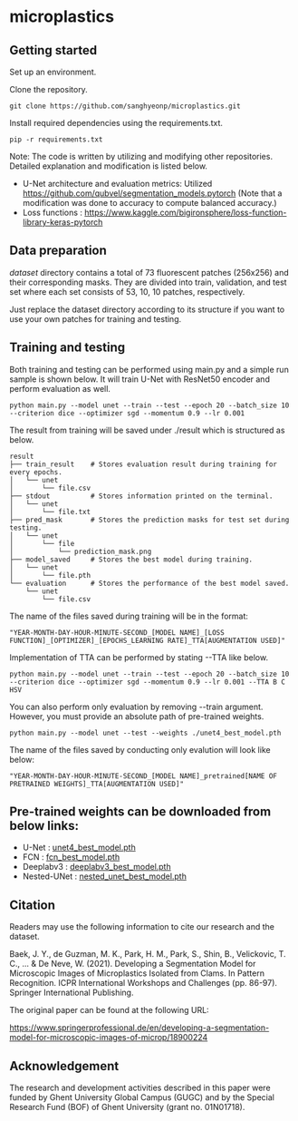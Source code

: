 # microplastics

## Getting started
Set up an environment.

Clone the repository.
```shell
git clone https://github.com/sanghyeonp/microplastics.git
```

Install required dependencies using the requirements.txt.
```shell
pip -r requirements.txt
```

Note: The code is written by utilizing and modifying other repositories. Detailed explanation and modification is listed below.

* U-Net architecture and evaluation metrics: Utilized https://github.com/qubvel/segmentation_models.pytorch (Note that a modification was done to accuracy to compute balanced accuracy.)
* Loss functions : https://www.kaggle.com/bigironsphere/loss-function-library-keras-pytorch


## Data preparation
*dataset* directory contains a total of 73 fluorescent patches (256x256) and their corresponding masks. They are divided into train, validation, and test set where each set consists of 53, 10, 10 patches, respectively.

Just replace the dataset directory according to its structure if you want to use your own patches for training and testing. 


## Training and testing

Both training and testing can be performed using main.py and a simple run sample is shown below. It will train U-Net with ResNet50 encoder and perform evaluation as well.

```shell
python main.py --model unet --train --test --epoch 20 --batch_size 10 --criterion dice --optimizer sgd --momentum 0.9 --lr 0.001
```

The result from training will be saved under ./result which is structured as below.

```tree
result
├── train_result    # Stores evaluation result during training for every epochs.
│   └── unet
│       └── file.csv
├── stdout          # Stores information printed on the terminal.
│   └── unet
│       └── file.txt
├── pred_mask       # Stores the prediction masks for test set during testing.
│   └── unet
│       └── file
│           └── prediction_mask.png
├── model_saved     # Stores the best model during training.
│   └── unet
│       └── file.pth
└── evaluation      # Stores the performance of the best model saved.
    └── unet
        └── file.csv

```

The name of the files saved during training will be in the format: 

```
"YEAR-MONTH-DAY-HOUR-MINUTE-SECOND_[MODEL NAME]_[LOSS FUNCTION]_[OPTIMIZER]_[EPOCHS_LEARNING RATE]_TTA[AUGMENTATION USED]"
```

Implementation of TTA can be performed by stating --TTA like below.

```shell
python main.py --model unet --train --test --epoch 20 --batch_size 10 --criterion dice --optimizer sgd --momentum 0.9 --lr 0.001 --TTA B C HSV
```

You can also perform only evaluation by removing --train argument. However, you must provide an absolute path of pre-trained weights. 

```shell
python main.py --model unet --test --weights ./unet4_best_model.pth
```

The name of the files saved by conducting only evalution will look like below: 

```
"YEAR-MONTH-DAY-HOUR-MINUTE-SECOND_[MODEL NAME]_pretrained[NAME OF PRETRAINED WEIGHTS]_TTA[AUGMENTATION USED]"
```


## Pre-trained weights can be downloaded from below links:

* U-Net : [unet4_best_model.pth](https://drive.google.com/file/d/1wG1WYUtJ49oS0JYVET-33aYvShEKotjf/view?usp=sharing)
* FCN : [fcn_best_model.pth](https://drive.google.com/file/d/1SFhc1G6H0rXEkOXz7q3GM5HBizfr961T/view?usp=sharing)
* Deeplabv3 : [deeplabv3_best_model.pth](https://drive.google.com/file/d/1fbCICTgLOc57z5ETe4Fc6slEBZT9VbiY/view?usp=sharing)
* Nested-UNet : [nested_unet_best_model.pth](https://drive.google.com/file/d/1rTBOZLbK81agYtYVl0WV5Nf2qo6oGFQS/view?usp=sharing)


## Citation
Readers may use the following information to cite our research and the dataset.

Baek, J. Y., de Guzman, M. K., Park, H. M., Park, S., Shin, B., Velickovic, T. C., ... & De Neve, W. (2021). Developing a Segmentation Model for Microscopic Images of Microplastics Isolated from Clams. In Pattern Recognition. ICPR International Workshops and Challenges (pp. 86-97). Springer International Publishing.

The original paper can be found at the following URL:

https://www.springerprofessional.de/en/developing-a-segmentation-model-for-microscopic-images-of-microp/18900224


## Acknowledgement
The research and development activities described in this paper were funded by Ghent University Global Campus (GUGC) and by the Special Research Fund (BOF) of Ghent University (grant no. 01N01718).

